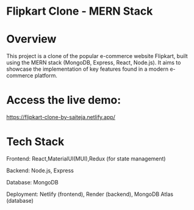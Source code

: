 # Flipkart Clone - MERN Stack
# Overview
This project is a clone of the popular e-commerce website Flipkart, built using the MERN stack (MongoDB, Express, React, Node.js). It aims to showcase the implementation of key features found in a modern e-commerce platform.
# Access the live demo: 

https://flipkart-clone-by-saiteja.netlify.app/
# Tech Stack
Frontend: React,MaterialUI(MUI),Redux (for state management)   

Backend: Node.js, Express

Database: MongoDB

Deployment: Netlify (frontend), Render (backend), MongoDB Atlas (database)

